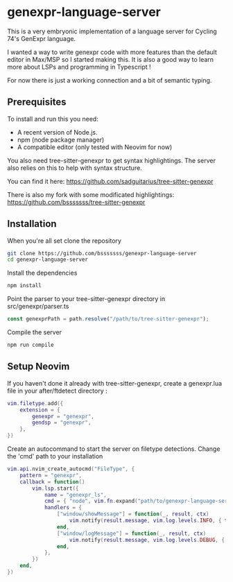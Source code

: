 # genexpr-language-server

This is a very embryonic implementation of a language server for Cycling 74's
GenExpr language.

I wanted a way to write genexpr code with more features than the default editor
in Max/MSP so I started making this.
It is also a good way to learn more about LSPs and programming in Typescript !

For now there is just a working connection and a bit of semantic typing.

## Prerequisites

To install and run this you need:

- A recent version of Node.js.
- npm (node package manager)
- A compatible editor (only tested with Neovim for now)

You also need tree-sitter-genexpr to get syntax highlightings.
The server also relies on this to help with syntax structure.

You can find it here: 
https://github.com/sadguitarius/tree-sitter-genexpr

There is also my fork with some modificated highlightings: 
https://github.com/bsssssss/tree-sitter-genexpr

## Installation 

When you're all set clone the repository

```bash
git clone https://github.com/bsssssss/genexpr-language-server
cd genexpr-language-server
```

Install the dependencies 

```bash
npm install
```

Point the parser to your tree-sitter-genexpr directory in src/genexpr/parser.ts

```typescript
const genexprPath = path.resolve("/path/to/tree-sitter-genexpr");
```

Compile the server

```bash
npm run compile
```

## Setup Neovim

If you haven't done it already with tree-sitter-genexpr, create a genexpr.lua
file in your after/ftdetect directory :

```lua
vim.filetype.add({
	extension = {
		genexpr = "genexpr",
		gendsp = "genexpr",
	},
})
```

Create an autocommand to start the server on filetype detections.
Change the 'cmd' path to your installation

```lua
vim.api.nvim_create_autocmd("FileType", {
	pattern = "genexpr",
	callback = function()
		vim.lsp.start({
			name = "genexpr_ls",
			cmd = { "node", vim.fn.expand("path/to/genexpr-language-server/out/server/server.js"), "--stdio" },
			handlers = {
				["window/showMessage"] = function(_, result, ctx)
					vim.notify(result.message, vim.log.levels.INFO, { title = "GenExpr LSP" })
				end,
				["window/logMessage"] = function(_, result, ctx)
					vim.notify(result.message, vim.log.levels.DEBUG, { title = "GenExpr LSP Log" })
				end,
			},
		})
	end,
})
```
